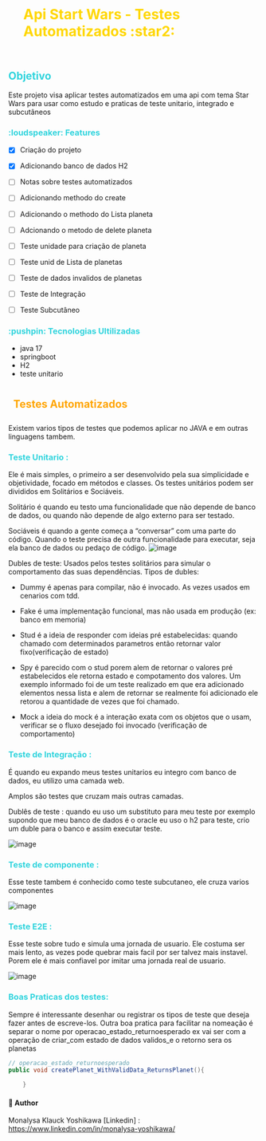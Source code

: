 
<h1 style="color:gold;padding:30px;"> Api Start Wars - Testes Automatizados :star2: </h1>

<h2 style="color:#31d4dd;"> Objetivo</h2>

Este projeto visa aplicar testes automatizados em uma api com tema Star Wars para usar como estudo e praticas de teste unitario, integrado e subcutâneos


<h3 style="color:#31d4dd;">:loudspeaker: Features </h3>

- [x] Criação do projeto 
- [x] Adicionando banco de dados H2
- [ ] Notas sobre testes automatizados
- [ ] Adicionando methodo do create
- [ ] Adicionando o methodo do Lista planeta
- [ ] Adcionando o metodo de delete planeta
- [ ] Teste unidade para criação de planeta
- [ ] Teste unid de Lista de planetas
- [ ] Teste de dados invalidos de planetas
- [ ] Teste de Integração
- [ ] Teste Subcutâneo


<h3 style="color:#31d4dd;"> :pushpin: Tecnologias Ultilizadas </h3>

- java 17
- springboot
- H2
- teste unitario




<h2 style="color:orange;padding:10px;">
Testes Automatizados
</h2>


Existem varios tipos de testes que podemos aplicar no JAVA e em outras linguagens tambem.

<h3 style="color:#31d4dd;"> Teste Unitario : </h3>
Ele é mais simples, o primeiro a ser desenvolvido pela sua simplicidade e objetividade, focado em métodos e classes. Os testes unitários podem ser divididos em Solitários e Sociáveis.

Solitário é quando eu testo uma funcionalidade que não depende de banco de dados, ou quando não depende de algo externo para ser testado.

Sociáveis é quando a gente começa a “conversar” com uma parte do código. Quando o teste precisa de outra funcionalidade para executar, seja ela banco de dados ou pedaço de código.
![image](https://github.com/LysaKYoshikawa/start-wars-app/assets/64383080/cb13f0cd-ab77-4e72-a36a-c9651d8ec90e)
<p>

Dubles de teste: Usados pelos testes solitários para simular o comportamento das suas dependências.
Tipos de dubles:

- Dummy é apenas para compilar, não é invocado. As vezes usados em cenarios com tdd.

- Fake é uma implementação funcional, mas não usada em produção (ex: banco em memoria)
    
- Stud é a ideia de responder com ideias pré estabelecidas: quando chamado com determinados parametros então retornar valor fixo(verificação de estado)

- Spy é parecido com o stud porem alem de retornar o valores pré estabelecidos ele retorna estado e compotamento dos valores. Um exemplo informado foi de um teste realizado em que era adicionado elementos nessa lista e alem de retornar se realmente foi adicionado ele retorou a quantidade de vezes que foi chamado.

- Mock a ideia do mock é a interação exata com os objetos que o usam, verificar se o fluxo desejado foi invocado (verificação de comportamento)


</p>

<h3 style="color:#31d4dd;"> Teste de Integração : </h3>
É quando eu expando meus testes unitarios eu integro com banco de dados, eu utilizo uma camada web.

Amplos são testes que cruzam mais outras camadas.

Dublês de teste : quando eu uso um substituto para meu teste por exemplo supondo que meu banco de dados é o oracle eu uso o h2 para teste, crio um duble para o banco e assim executar teste.

![image](https://github.com/LysaKYoshikawa/start-wars-app/assets/64383080/e5e11808-a5cf-4808-807d-44963d8ebc25)

<h3 style="color:#31d4dd;"> Teste de componente : </h3>
Esse teste tambem é conhecido como teste subcutaneo, ele cruza varios componentes

![image](https://github.com/LysaKYoshikawa/start-wars-app/assets/64383080/a2fa5c98-c1d5-4322-9896-0d4fa13f5336)

<h3 style="color:#31d4dd;"> Teste E2E : </h3>
Esse teste sobre tudo e simula uma jornada de usuario. Ele costuma ser mais lento, as vezes pode quebrar mais facil por ser talvez mais instavel. Porem ele é mais confiavel por imitar uma jornada real de usuario.

![image](https://github.com/LysaKYoshikawa/start-wars-app/assets/64383080/df42e2d0-d44d-4c63-b67f-dff80432b045)

<h3 style="color:#31d4dd;"> Boas Praticas dos testes: </h3>

<p>
    Sempre é interessante desenhar ou registrar os tipos de teste que deseja fazer antes de escreve-los.
Outra boa pratica para facilitar na nomeação é separar o nome por operacao_estado_returnoesperado
ex vai ser com a operação de criar_com estado de dados validos_e o retorno sera os planetas

</p>

~~~ Java
// operacao_estado_returnoesperado
public void createPlanet_WithValidData_ReturnsPlanet(){

    }
~~~

#### :pushpin: Author
Monalysa Klauck Yoshikawa
[Linkedin] : <https://www.linkedin.com/in/monalysa-yoshikawa/>
